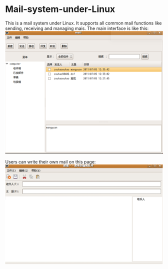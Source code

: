 # Mail-system-under-Linux

This is a mail system under Linux. It supports all common mail functions like sending, receiving and managing mais.
The main interface is like this:
![image](https://github.com/software-developer-new-user/Mail-System-under-Linux/blob/main/main%20page.PNG)

Users can write their own mail on this page:
![image](https://github.com/software-developer-new-user/Mail-System-under-Linux/blob/main/Writing%20mail%20page.png)



